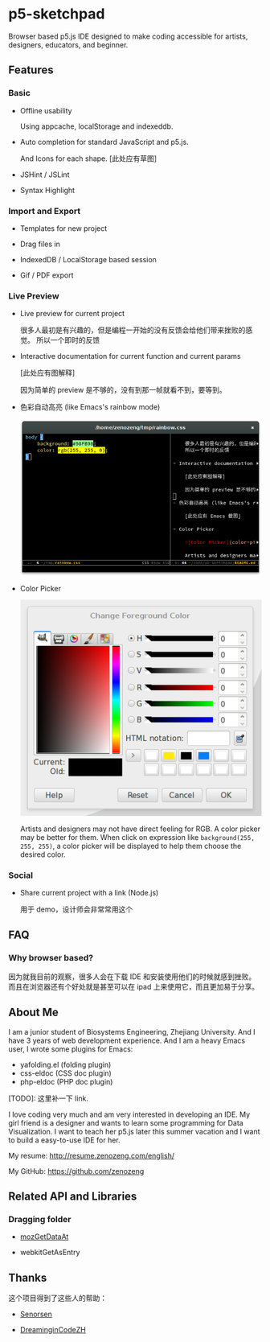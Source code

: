 # p5-sketchpad

Browser based p5.js IDE designed to
make coding accessible for artists, designers, educators, and beginner.

## Features

### Basic

- Offline usability

    Using appcache, localStorage and indexeddb.

- Auto completion for standard JavaScript and p5.js.

    And Icons for each shape. [此处应有草图]

- JSHint / JSLint

- Syntax Highlight

### Import and Export

- Templates for new project

- Drag files in

- IndexedDB / LocalStorage based session

- Gif / PDF export

### Live Preview

- Live preview for current project

    很多人最初是有兴趣的，但是编程一开始的没有反馈会给他们带来挫败的感觉。
    所以一个即时的反馈

- Interactive documentation for current function and current params

    [此处应有图解释]

    因为简单的 preview 是不够的，没有到那一帧就看不到，要等到。

- 色彩自动高亮 (like Emacs's rainbow mode)

    ![Rainbow Mode](rainbow.png)

- Color Picker

    ![Color Picker](color-picker.png)

    Artists and designers may not have direct feeling for RGB.
    A color picker may be better for them.
    When click on expression like `background(255, 255, 255)`,
    a color picker will be displayed to help them choose the desired color.

### Social

- Share current project with a link (Node.js)

    用于 demo，设计师会非常常用这个

## FAQ

### Why browser based?

因为就我目前的观察，很多人会在下载 IDE 和安装使用他们的时候就感到挫败。
而且在浏览器还有个好处就是甚至可以在 ipad 上来使用它，而且更加易于分享。

## About Me

I am a junior student of Biosystems Engineering, Zhejiang University.
And I have 3 years of web development experience.
And I am a heavy Emacs user, I wrote some plugins for Emacs:
- yafolding.el (folding plugin)
- css-eldoc (CSS doc plugin)
- php-eldoc (PHP doc plugin)

[TODO]: 这里补一下 link.

I love coding very much and am very interested in developing an IDE.
My girl friend is a designer and wants to learn some programming for Data Visualization.
I want to teach her p5.js later this summer vacation and I want to build a easy-to-use IDE for her.

My resume: http://resume.zenozeng.com/english/

My GitHub: https://github.com/zenozeng

## Related API and Libraries

### Dragging folder

- [mozGetDataAt](http://stackoverflow.com/questions/11620939/is-there-a-mozilla-equivalent-to-webkitgetasentry)

- webkitGetAsEntry

## Thanks

这个项目得到了这些人的帮助：

- [Senorsen](https://github.com/Senorsen)

- [DreaminginCodeZH](https://github.com/DreaminginCodeZH)

